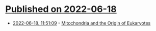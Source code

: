 # [Published on 2022-06-18](index.md)

* [2022-06-18, 11:51:09](https://news.ycombinator.com/item?id=31789045) - [Mitochondria and the Origin of Eukaryotes](https://knowablemagazine.org/article/living-world/2022/mitochondria-origin-eukaryotes)
